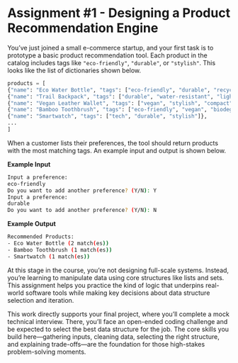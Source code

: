# Assignment #1 - Designing a Product Recommendation Engine

You’ve just joined a small e-commerce startup, and your first task is to prototype a basic product recommendation tool. Each product in the catalog includes tags like `"eco-friendly"`, `"durable"`, or `"stylish"`. This looks like the list of dictionaries shown below.
```python
products = [ 
{"name": "Eco Water Bottle", "tags": ["eco-friendly", "durable", "recyclable"]}, 
{"name": "Trail Backpack", "tags": ["durable", "water-resistant", "lightweight"]}, 
{"name": "Vegan Leather Wallet", "tags": ["vegan", "stylish", "compact"]}, 
{"name": "Bamboo Toothbrush", "tags": ["eco-friendly", "vegan", "biodegradable"]}, 
{"name": "Smartwatch", "tags": ["tech", "durable", "stylish"]},
...
]
```

When a customer lists their preferences, the tool should return products with the most matching tags. An example input and output is shown below.

**Example Input**
```bash
Input a preference:
eco-friendly
Do you want to add another preference? (Y/N): Y
Input a preference:
durable
Do you want to add another preference? (Y/N): N
```

**Example Output**
```bash
Recommended Products:
- Eco Water Bottle (2 match(es))
- Bamboo Toothbrush (1 match(es))
- Smartwatch (1 match(es))
```

At this stage in the course, you’re not designing full-scale systems. Instead, you’re learning to manipulate data using core structures like lists and sets. This assignment helps you practice the kind of logic that underpins real-world software tools while making key decisions about data structure selection and iteration. 

This work directly supports your final project, where you’ll complete a mock technical interview. There, you’ll face an open-ended coding challenge and be expected to select the best data structure for the job. The core skills you build here—gathering inputs, cleaning data, selecting the right structure, and explaining trade-offs—are the foundation for those high-stakes problem-solving moments.